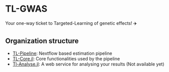 # TL-GWAS

Your one-way ticket to Targeted-Learning of genetic effects! ✈️

## Organization structure

- [TL-Pipeline](https://github.com/TL-GWAS/TL-Pipeline): Nextflow based estimation pipeline
- [TL-Core.jl](https://github.com/TL-GWAS/TL-Core.jl): Core functionalities used by the pipeline
- [Tl-Analyse.jl](https://github.com/TL-GWAS/TL-Analyse.jl): A web service for analysing your results (Not available yet)
